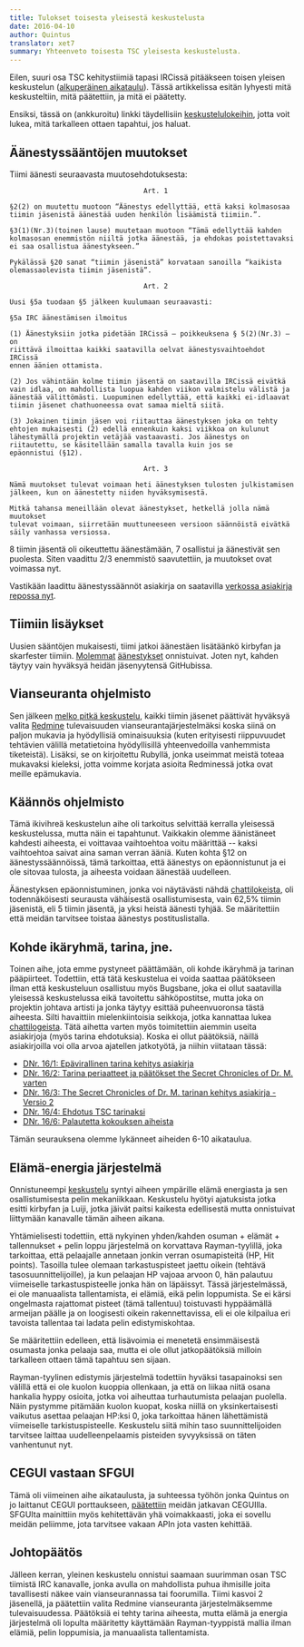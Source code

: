 ```yaml
---
title: Tulokset toisesta yleisestä keskustelusta
date: 2016-04-10
author: Quintus
translator: xet7
summary: Yhteenveto toisesta TSC yleisesta keskustelusta.
---
```


Eilen, suuri osa TSC kehitystiimiä tapasi IRCissä pitääkseen
toisen yleisen keskustelun ([alkuperäinen aikataulu][1]).
Tässä artikkelissa esitän lyhyesti mitä keskusteltiin, mitä
päätettiin, ja mitä ei päätetty. 

Ensiksi, tässä on (ankkuroitu) linkki täydellisiin 
[keskustelulokeihin][2], jotta voit lukea, mitä tarkalleen
ottaen tapahtui, jos haluat.

Äänestyssääntöjen muutokset
---------------------------

Tiimi äänesti seuraavasta muutosehdotuksesta:


~~~~~~~~~~~~~~~~~~~~~~~~~~~~~~
                                 Art. 1

§2(2) on muutettu muotoon “Äänestys edellyttää, että kaksi kolmasosaa
tiimin jäsenistä äänestää uuden henkilön lisäämistä tiimiin.”.

§3(1)(Nr.3)(toinen lause) muutetaan muotoon “Tämä edellyttää kahden
kolmasosan enemmistön niiltä jotka äänestää, ja ehdokas poistettavaksi
ei saa osallistua äänestykseen.”

Pykälässä §20 sanat “tiimin jäsenistä” korvataan sanoilla “kaikista
olemassaolevista tiimin jäsenistä”.

                                 Art. 2

Uusi §5a tuodaan §5 jälkeen kuulumaan seuraavasti:

§5a IRC äänestämisen ilmoitus

(1) Äänestyksiin jotka pidetään IRCissä — poikkeuksena § 5(2)(Nr.3) — on
riittävä ilmoittaa kaikki saatavilla oelvat äänestysvaihtoehdot IRCissä
ennen äänien ottamista.

(2) Jos vähintään kolme tiimin jäsentä on saatavilla IRCissä eivätkä
vain idlaa, on mahdollista luopua kahden viikon valmistelu välistä ja
äänestää välittömästi. Luopuminen edellyttää, että kaikki ei-idlaavat
tiimin jäsenet chathuoneessa ovat samaa mieltä siitä.

(3) Jokainen tiimin jäsen voi riitauttaa äänestyksen joka on tehty
ehtojen mukaisesti (2) edellä ennenkuin kaksi viikkoa on kulunut
lähestymällä projektin vetäjää vastaavasti. Jos äänestys on
riitautettu, se käsitellään samalla tavalla kuin jos se
epäonnistui (§12).

                                 Art. 3

Nämä muutokset tulevat voimaan heti äänestyksen tulosten julkistamisen
jälkeen, kun on äänestetty niiden hyväksymisestä.

Mitkä tahansa meneillään olevat äänestykset, hetkellä jolla nämä muutokset
tulevat voimaan, siirretään muuttuneeseen versioon säännöistä eivätkä
säily vanhassa versiossa.
~~~~~~~~~~~~~~~~~~~~~~~~~~~~~~

8 tiimin jäsentä oli oikeuttettu äänestämään, 7 osallistui ja äänestivät
sen puolesta. Siten vaadittu 2/3 enemmistö saavutettiin, ja muutokset
ovat voimassa nyt.

Vastikään laadittu äänestyssäännöt asiakirja on saatavilla [verkossa
asiakirja repossa nyt][3].

Tiimiin lisäykset
-----------------

Uusien sääntöjen mukaisesti, tiimi jatkoi äänestäen lisätäänkö
kirbyfan ja skarfester tiimiin. [Molemmat][4] [äänestykset][5]
onnistuivat. Joten nyt, kahden täytyy vain hyväksyä heidän
jäsenyytensä GitHubissa.

Vianseuranta ohjelmisto
-----------------------

Sen jälkeen [melko pitkä keskustelu][7], kaikki tiimin jäsenet päättivät
hyväksyä valita [Redmine][6] tulevaisuuden vianseurantajärjestelmäksi
koska siinä on paljon mukavia ja hyödyllisiä ominaisuuksia (kuten
erityisesti riippuvuudet tehtävien välillä metatietoina hyödyllisillä
yhteenvedoilla vanhemmista tiketeistä). Lisäksi, se on kirjoitettu
Rubyllä, jonka useimmat meistä toteaa mukavaksi kieleksi, jotta voimme
korjata asioita Redminessä jotka ovat meille epämukavia.

Käännös ohjelmisto
------------------

Tämä ikivihreä keskustelun aihe oli tarkoitus selvittää kerralla 
yleisessä keskustelussa, mutta näin ei tapahtunut. Vaikkakin olemme
äänistäneet kahdesti aiheesta, ei voittavaa vaihtoehtoa voitu
määrittää -- kaksi vaihtoehtoa saivat aina saman verran ääniä.
Kuten kohta §12 on äänestyssäännöissä, tämä tarkoittaa, että
äänestys on epäonnistunut ja ei ole sitovaa tulosta, ja aiheesta
voidaan äänestää uudelleen.

Äänestyksen epäonnistuminen, jonka voi näytävästi nähdä
[chattilokeista][8], oli todennäköisesti seurausta vähäisestä
osallistumisesta, vain 62,5% tiimin jäsenistä, eli 5 tiimin jäsentä,
ja yksi heistä äänesti tyhjää. Se määritettiin että meidän tarvitsee
toistaa äänestys postituslistalla.

Kohde ikäryhmä, tarina, jne.
----------------------------

Toinen aihe, jota emme pystyneet päättämään, oli kohde ikäryhmä ja
tarinan pääpiirteet. Todettiin, että tätä keskustelua ei voida saattaa
päätökseen ilman että keskusteluun osallistuu myös Bugsbane, joka ei
ollut saatavilla yleisessä keskustelussa eikä tavoitettu sähköpostitse,
mutta joka on projektin johtava artisti ja jonka täytyy esittää
puheenvuoronsa tästä aiheesta. Silti havaittiin mielenkiintoisia
seikkoja, jotka kannattaa lukea [chattilogeista][9]. Tätä aihetta
varten myös toimitettiin aiemmin useita asiakirjoja (myös tarina
ehdotuksia). Koska ei ollut päätöksiä, näillä asiakirjoilla voi
olla arvoa ajatellen jatkotyötä, ja niihin viitataan tässä:

* [DNr. 16/1: Epävirallinen tarina kehitys asiakirja][12]
* [DNr. 16/2: Tarina periaatteet ja päätökset the Secret Chronicles
  of Dr. M. varten][13]
* [DNr. 16/3: The Secret Chronicles of Dr. M. tarinan kehitys
  asiakirja - Versio 2][14]
* [DNr. 16/4: Ehdotus TSC tarinaksi][15]
* [DNr. 16/6: Palautetta kokouksen aiheista][16]

Tämän seurauksena olemme lykänneet aiheiden 6-10 aikataulua.

Elämä-energia järjestelmä
-------------------------

Onnistuneempi [keskustelu][10] syntyi aiheen ympärille elämä
energiasta ja sen osallistumisesta pelin mekaniikkaan.
Keskustelu hyötyi ajatuksista jotka esitti kirbyfan ja Luiji,
jotka jäivät paitsi kaikesta edellisestä mutta onnistuivat
liittymään kanavalle tämän aiheen aikana.

Yhtämielisesti todettiin, että nykyinen yhden/kahden osuman +
elämät + tallennukset + pelin loppu järjestelmä on korvattava
Rayman-tyylillä, joka tarkoittaa, että pelaajalle annetaan jonkin
verran osumapisteitä (HP, Hit points). Tasoilla tulee olemaan
tarkastuspisteet jaettu oikein (tehtävä tasosuunnittelijoille),
ja kun pelaajan HP vajoaa arvoon 0, hän palautuu viimeiselle
tarkastuspisteelle jonka hän on läpäissyt. Tässä järjestelmässä,
ei ole manuaalista tallentamista, ei elämiä, eikä pelin loppumista.
Se ei kärsi ongelmasta rajattomat pisteet (tämä tallentuu)
toistuvasti hyppäämällä armeijan päälle ja on loogisesti oikein
rakennettavissa, eli ei ole kilpailua eri tavoista tallentaa tai
ladata pelin edistymiskohtaa.

Se määritettiin edelleen, että lisävoimia ei menetetä ensimmäisestä
osumasta jonka pelaaja saa, mutta ei ole ollut jatkopäätöksiä
milloin tarkalleen ottaen tämä tapahtuu sen sijaan.

Rayman-tyylinen edistymis järjestelmä todettiin hyväksi tasapainoksi
sen välillä että ei ole kuolon kuoppia ollenkaan, ja että on liikaa
niitä osana hankalia hyppy osioita, jotka voi aiheuttaa turhautumista
pelaajan puolella. Näin pystymme pitämään kuolon kuopat, koska niillä
on yksinkertaisesti vaikutus asettaa pelaajan HP:ksi 0, joka tarkoittaa
hänen lähettämistä viimeiselle tarkistuspisteelle. Keskustelu siitä
mihin taso suunnittelijoiden tarvitsee laittaa uudelleenpelaamis
pisteiden syvyyksissä on täten vanhentunut nyt.

CEGUI vastaan SFGUI
-------------------

Tämä oli viimeinen aihe aikataulusta, ja suhteessa työhön jonka
Quintus on jo laittanut CEGUI porttaukseen, [päätettiin][11] meidän
jatkavan CEGUIlla. SFGUIta mainittiin myös kehitettävän yhä
voimakkaasti, joka ei sovellu meidän peliimme, jota tarvitsee
vakaan APIn jota vasten kehittää.

Johtopäätös
-----------

Jälleen kerran, yleinen keskustelu onnistui saamaan suurimman osan TSC
tiimistä IRC kanavalle, jonka avulla on mahdollista puhua ihmisille
joita tavallisesti näkee vain vianseurannassa tai foorumilla.
Tiimi kasvoi 2 jäsenellä, ja päätettiin valita Redmine vianseuranta
järjestelmäksemme tulevaisuudessa. Päätöksiä ei tehty tarina aiheesta,
mutta elämä ja energia järjestelmä oli lopulta määritetty käyttämään
Rayman-tyyppistä mallia ilman elämiä, pelin loppumisia, ja manuaalista
tallentamista.

[1]: http://lists.secretchronicles.de/tsc-devel/2016/04/0000004.html
[2]: http://chatlogs.secretchronicles.de/htmllogs/2016-04-09.log.html#msg-2016-04-09T17:13:07+00:00
[3]: https://github.com/Secretchronicles/documents/raw/master/votingrules/votingrules-2016-04-09.pdf
[4]: https://github.com/Secretchronicles/documents/blob/master/votes/004.md
[5]: https://github.com/Secretchronicles/documents/blob/master/votes/005.md
[6]: https://www.redmine.org/
[7]: http://chatlogs.secretchronicles.de/htmllogs/2016-04-09.log.html#msg-2016-04-09T17:40:52+00:00
[8]: http://chatlogs.secretchronicles.de/htmllogs/2016-04-09.log.html#msg-2016-04-09T18:16:08+00:00
[9]: http://chatlogs.secretchronicles.de/htmllogs/2016-04-09.log.html#msg-2016-04-09T19:07:40+00:00
[10]: http://chatlogs.secretchronicles.de/htmllogs/2016-04-09.log.html#msg-2016-04-09T19:47:28+00:00
[11]: http://chatlogs.secretchronicles.de/htmllogs/2016-04-09.log.html#msg-2016-04-09T21:00:11+00:00
[12]: https://github.com/Secretchronicles/documents/raw/master/gd/documents/pdf/16-001.pdf
[13]: https://github.com/Secretchronicles/documents/raw/master/gd/documents/pdf/16-002.pdf
[14]: https://github.com/Secretchronicles/documents/raw/master/gd/documents/pdf/16-003.pdf
[15]: https://github.com/Secretchronicles/documents/raw/master/gd/documents/pdf/16-004.pdf
[16]: https://github.com/Secretchronicles/documents/raw/master/gd/documents/pdf/16-006.pdf
